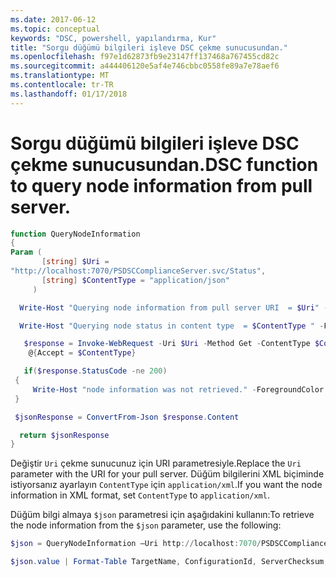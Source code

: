 ```yaml
---
ms.date: 2017-06-12
ms.topic: conceptual
keywords: "DSC, powershell, yapılandırma, Kur"
title: "Sorgu düğümü bilgileri işleve DSC çekme sunucusundan."
ms.openlocfilehash: f97e1d62873fb9e23147ff137468a767455cd82c
ms.sourcegitcommit: a444406120e5af4e746cbbc0558fe89a7e78aef6
ms.translationtype: MT
ms.contentlocale: tr-TR
ms.lasthandoff: 01/17/2018
---
```

# <a name="dsc-function-to-query-node-information-from-pull-server"></a><span data-ttu-id="3cb39-103">Sorgu düğümü bilgileri işleve DSC çekme sunucusundan.</span><span class="sxs-lookup"><span data-stu-id="3cb39-103">DSC function to query node information from pull server.</span></span>

```powershell
function QueryNodeInformation
{
Param (      
       [string] $Uri =
"http://localhost:7070/PSDSCComplianceServer.svc/Status",                         
       [string] $ContentType = "application/json"           
     )

  Write-Host "Querying node information from pull server URI  = $Uri" -ForegroundColor Green

  Write-Host "Querying node status in content type  = $ContentType " -ForegroundColor Green

   $response = Invoke-WebRequest -Uri $Uri -Method Get -ContentType $ContentType -UseDefaultCredentials -Headers 
    @{Accept = $ContentType}

   if($response.StatusCode -ne 200)
 {
     Write-Host "node information was not retrieved." -ForegroundColor Red
 }

 $jsonResponse = ConvertFrom-Json $response.Content

  return $jsonResponse
}
```

<span data-ttu-id="3cb39-104">Değiştir `Uri` çekme sunucunuz için URI parametresiyle.</span><span class="sxs-lookup"><span data-stu-id="3cb39-104">Replace the `Uri` parameter with the URI for your pull server.</span></span> <span data-ttu-id="3cb39-105">Düğüm bilgilerini XML biçiminde istiyorsanız ayarlayın `ContentType` için `application/xml`.</span><span class="sxs-lookup"><span data-stu-id="3cb39-105">If you want the node information in XML format, set `ContentType` to `application/xml`.</span></span>

<span data-ttu-id="3cb39-106">Düğüm bilgi almaya `$json` parametresi için aşağıdakini kullanın:</span><span class="sxs-lookup"><span data-stu-id="3cb39-106">To retrieve the node information from the `$json` parameter, use the following:</span></span>

```powershell
$json = QueryNodeInformation –Uri http://localhost:7070/PSDSCComplianceServer.svc/Status 

$json.value | Format-Table TargetName, ConfigurationId, ServerChecksum, NodeCompliant, LastComplianceTime, StatusCode
```


